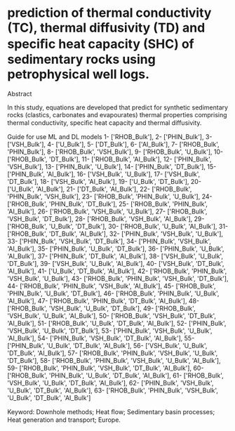 # prediction of thermal conductivity (TC), thermal diffusivity (TD) and speciﬁc heat capacity (SHC) of sedimentary rocks using petrophysical well logs.
Abstract

In this study, equations are developed that predict for synthetic sedimentary rocks (clastics,
carbonates and evapourates) thermal properties comprising thermal conductivity, speciﬁc heat
capacity and thermal diffusivity.

Guide for use ML and DL models
1-  ['RHOB_Bulk'],
2-  ['PHIN_Bulk'],
3-  ['VSH_Bulk'],
4-  ['U_Bulk'],
5-  ['DT_Bulk'],
6-  ['AI_Bulk'],
7-  ['RHOB_Bulk', 'PHIN_Bulk'],
8-  ['RHOB_Bulk', 'VSH_Bulk'],
9-  ['RHOB_Bulk', 'U_Bulk'],
10- ['RHOB_Bulk', 'DT_Bulk'],
11- ['RHOB_Bulk', 'AI_Bulk'],
12- ['PHIN_Bulk', 'VSH_Bulk'],
13- ['PHIN_Bulk', 'U_Bulk'],
14- ['PHIN_Bulk', 'DT_Bulk'],
15- ['PHIN_Bulk', 'AI_Bulk'],
16- ['VSH_Bulk', 'U_Bulk'],
17- ['VSH_Bulk', 'DT_Bulk'],
18- ['VSH_Bulk', 'AI_Bulk'],
19- ['U_Bulk', 'DT_Bulk'],
20- ['U_Bulk', 'AI_Bulk'],
21- ['DT_Bulk', 'AI_Bulk'],
22- ['RHOB_Bulk', 'PHIN_Bulk', 'VSH_Bulk'],
23- ['RHOB_Bulk', 'PHIN_Bulk', 'U_Bulk'],
24- ['RHOB_Bulk', 'PHIN_Bulk', 'DT_Bulk'],
25- ['RHOB_Bulk', 'PHIN_Bulk', 'AI_Bulk'],
26- ['RHOB_Bulk', 'VSH_Bulk', 'U_Bulk'],
27- ['RHOB_Bulk', 'VSH_Bulk', 'DT_Bulk'],
28- ['RHOB_Bulk', 'VSH_Bulk', 'AI_Bulk'],
29- ['RHOB_Bulk', 'U_Bulk', 'DT_Bulk'],
30- ['RHOB_Bulk', 'U_Bulk', 'AI_Bulk'],
31- ['RHOB_Bulk', 'DT_Bulk', 'AI_Bulk'],
32- ['PHIN_Bulk', 'VSH_Bulk', 'U_Bulk'],
33- ['PHIN_Bulk', 'VSH_Bulk', 'DT_Bulk'],
34- ['PHIN_Bulk', 'VSH_Bulk', 'AI_Bulk'],
35- ['PHIN_Bulk', 'U_Bulk', 'DT_Bulk'],
36- ['PHIN_Bulk', 'U_Bulk', 'AI_Bulk'],
37- ['PHIN_Bulk', 'DT_Bulk', 'AI_Bulk'],
38- ['VSH_Bulk', 'U_Bulk', 'DT_Bulk'],
39- ['VSH_Bulk', 'U_Bulk', 'AI_Bulk'],
40- ['VSH_Bulk', 'DT_Bulk', 'AI_Bulk'],
41- ['U_Bulk', 'DT_Bulk', 'AI_Bulk'],
42- ['RHOB_Bulk', 'PHIN_Bulk', 'VSH_Bulk', 'U_Bulk'],
43- ['RHOB_Bulk', 'PHIN_Bulk', 'VSH_Bulk', 'DT_Bulk'],
44- ['RHOB_Bulk', 'PHIN_Bulk', 'VSH_Bulk', 'AI_Bulk'],
45- ['RHOB_Bulk', 'PHIN_Bulk', 'U_Bulk', 'DT_Bulk'],
46- ['RHOB_Bulk', 'PHIN_Bulk', 'U_Bulk', 'AI_Bulk'],
47- ['RHOB_Bulk', 'PHIN_Bulk', 'DT_Bulk', 'AI_Bulk'],
48- ['RHOB_Bulk', 'VSH_Bulk', 'U_Bulk', 'DT_Bulk'],
49- ['RHOB_Bulk', 'VSH_Bulk', 'U_Bulk', 'AI_Bulk'],
50- ['RHOB_Bulk', 'VSH_Bulk', 'DT_Bulk', 'AI_Bulk'],
51- ['RHOB_Bulk', 'U_Bulk', 'DT_Bulk', 'AI_Bulk'],
52- ['PHIN_Bulk', 'VSH_Bulk', 'U_Bulk', 'DT_Bulk'],
53- ['PHIN_Bulk', 'VSH_Bulk', 'U_Bulk', 'AI_Bulk'],
54- ['PHIN_Bulk', 'VSH_Bulk', 'DT_Bulk', 'AI_Bulk'],
55- ['PHIN_Bulk', 'U_Bulk', 'DT_Bulk', 'AI_Bulk'],
56- ['VSH_Bulk', 'U_Bulk', 'DT_Bulk', 'AI_Bulk'],
57- ['RHOB_Bulk', 'PHIN_Bulk', 'VSH_Bulk', 'U_Bulk', 'DT_Bulk'],
58- ['RHOB_Bulk', 'PHIN_Bulk', 'VSH_Bulk', 'U_Bulk', 'AI_Bulk'],
59- ['RHOB_Bulk', 'PHIN_Bulk', 'VSH_Bulk', 'DT_Bulk', 'AI_Bulk'],
60- ['RHOB_Bulk', 'PHIN_Bulk', 'U_Bulk', 'DT_Bulk', 'AI_Bulk'],
61- ['RHOB_Bulk', 'VSH_Bulk', 'U_Bulk', 'DT_Bulk', 'AI_Bulk'],
62- ['PHIN_Bulk', 'VSH_Bulk', 'U_Bulk', 'DT_Bulk', 'AI_Bulk'],
63- ['RHOB_Bulk', 'PHIN_Bulk', 'VSH_Bulk', 'U_Bulk', 'DT_Bulk', 'AI_Bulk']

Keyword: Downhole methods; Heat ﬂow; Sedimentary basin processes; Heat generation and transport; Europe. 

